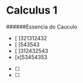 # Calculus 1

######Essencia do Cauculo 

- [ ]321312432
- [ ]543543
- [ ]312432543 
- [x]53454353
- [ ]
- [ ]
